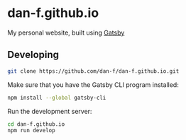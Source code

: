 # dan-f.github.io

My personal website, built using [Gatsby](https://www.gatsbyjs.org/)

## Developing

```sh
git clone https://github.com/dan-f/dan-f.github.io.git
```

Make sure that you have the Gatsby CLI program installed:

```sh
npm install --global gatsby-cli
```

Run the development server:

```sh
cd dan-f.github.io
npm run develop
```
